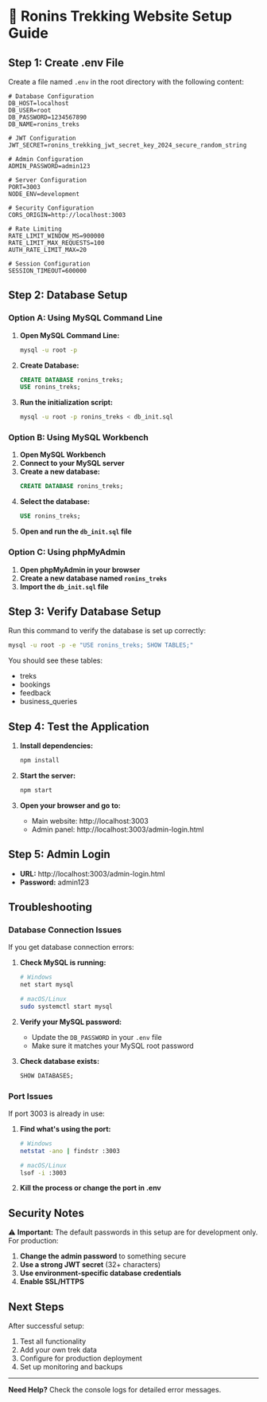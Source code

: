 # 🚀 Ronins Trekking Website Setup Guide

## Step 1: Create .env File

Create a file named `.env` in the root directory with the following content:

```env
# Database Configuration
DB_HOST=localhost
DB_USER=root
DB_PASSWORD=1234567890
DB_NAME=ronins_treks

# JWT Configuration
JWT_SECRET=ronins_trekking_jwt_secret_key_2024_secure_random_string

# Admin Configuration
ADMIN_PASSWORD=admin123

# Server Configuration
PORT=3003
NODE_ENV=development

# Security Configuration
CORS_ORIGIN=http://localhost:3003

# Rate Limiting
RATE_LIMIT_WINDOW_MS=900000
RATE_LIMIT_MAX_REQUESTS=100
AUTH_RATE_LIMIT_MAX=20

# Session Configuration
SESSION_TIMEOUT=600000
```

## Step 2: Database Setup

### Option A: Using MySQL Command Line

1. **Open MySQL Command Line:**
   ```bash
   mysql -u root -p
   ```

2. **Create Database:**
   ```sql
   CREATE DATABASE ronins_treks;
   USE ronins_treks;
   ```

3. **Run the initialization script:**
   ```bash
   mysql -u root -p ronins_treks < db_init.sql
   ```

### Option B: Using MySQL Workbench

1. **Open MySQL Workbench**
2. **Connect to your MySQL server**
3. **Create a new database:**
   ```sql
   CREATE DATABASE ronins_treks;
   ```
4. **Select the database:**
   ```sql
   USE ronins_treks;
   ```
5. **Open and run the `db_init.sql` file**

### Option C: Using phpMyAdmin

1. **Open phpMyAdmin in your browser**
2. **Create a new database named `ronins_treks`**
3. **Import the `db_init.sql` file**

## Step 3: Verify Database Setup

Run this command to verify the database is set up correctly:

```bash
mysql -u root -p -e "USE ronins_treks; SHOW TABLES;"
```

You should see these tables:
- treks
- bookings
- feedback
- business_queries

## Step 4: Test the Application

1. **Install dependencies:**
   ```bash
   npm install
   ```

2. **Start the server:**
   ```bash
   npm start
   ```

3. **Open your browser and go to:**
   - Main website: http://localhost:3003
   - Admin panel: http://localhost:3003/admin-login.html

## Step 5: Admin Login

- **URL:** http://localhost:3003/admin-login.html
- **Password:** admin123

## Troubleshooting

### Database Connection Issues

If you get database connection errors:

1. **Check MySQL is running:**
   ```bash
   # Windows
   net start mysql
   
   # macOS/Linux
   sudo systemctl start mysql
   ```

2. **Verify your MySQL password:**
   - Update the `DB_PASSWORD` in your `.env` file
   - Make sure it matches your MySQL root password

3. **Check database exists:**
   ```sql
   SHOW DATABASES;
   ```

### Port Issues

If port 3003 is already in use:

1. **Find what's using the port:**
   ```bash
   # Windows
   netstat -ano | findstr :3003
   
   # macOS/Linux
   lsof -i :3003
   ```

2. **Kill the process or change the port in .env**

## Security Notes

⚠️ **Important:** The default passwords in this setup are for development only. For production:

1. **Change the admin password** to something secure
2. **Use a strong JWT secret** (32+ characters)
3. **Use environment-specific database credentials**
4. **Enable SSL/HTTPS**

## Next Steps

After successful setup:
1. Test all functionality
2. Add your own trek data
3. Configure for production deployment
4. Set up monitoring and backups

---

**Need Help?** Check the console logs for detailed error messages.
